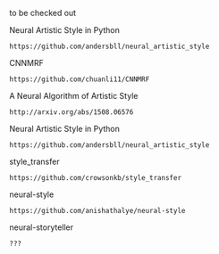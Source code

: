 to be checked out

Neural Artistic Style in Python

    https://github.com/andersbll/neural_artistic_style


CNNMRF

    https://github.com/chuanli11/CNNMRF


A Neural Algorithm of Artistic Style

    http://arxiv.org/abs/1508.06576


Neural Artistic Style in Python

    https://github.com/andersbll/neural_artistic_style


style_transfer

    https://github.com/crowsonkb/style_transfer


neural-style

    https://github.com/anishathalye/neural-style



neural-storyteller

    ???
